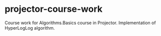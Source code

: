# projector-course-work
Course work for Algorithms.Basics course in Projector. Implementation of HyperLogLog algorithm.
